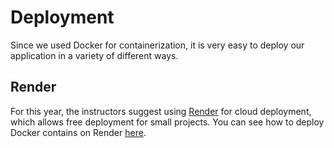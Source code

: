 # Deployment

Since we used Docker for containerization, it is very easy to
deploy our application in a variety of different ways.

## Render

For this year, the instructors suggest using
[Render](https://docs.render.com/free) for cloud deployment, which allows
free deployment for small projects. You can see how to deploy Docker contains on
Render [here](https://docs.render.com/docker).

